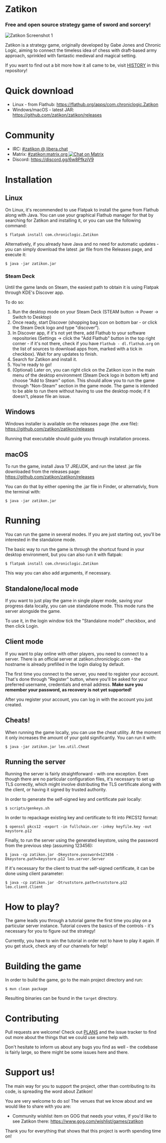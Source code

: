 # Zatikon

### Free and open source strategy game of sword and sorcery!

![Zatikon Screenshot 1](https://raw.githubusercontent.com/zatikon/zatikon-static/b5bd4abeeec4394592d61ae276f606cd000521a9/screenshot1.png)

Zatikon is a strategy game, originally developed by Gabe Jones and Chronic Logic, aiming to connect the timeless idea of chess
with draft-based army approach, sprinkled with fantastic medieval and magical setting. 

If you want to find out a bit more how it all came to be, visit [HISTORY](HISTORY.md) in this repository!

# Quick download

- Linux - from Flathub: https://flathub.org/apps/com.chroniclogic.Zatikon
- Windows/macOS - latest JAR: https://github.com/zatikon/zatikon/releases

# Community

- IRC: [#zatikon @ libera.chat](irc://irc.libera.chat/zatikon)
- Matrix: [#zatikon:matrix.org  ![Chat on Matrix](https://matrix.to/img/matrix-badge.svg)](https://matrix.to/#/#zatikon:matrix.org)
- Discord: https://discord.gg/6w8PfkzjV9

# Installation

## Linux

On Linux, it's recommended to use Flatpak to install the game from Flathub along with Java.
You can use your graphical Flathub manager for that by searching for Zatikon and installing it, or you can use
the following command:

```shell
$ flatpak install com.chroniclogic.Zatikon
```

Alternatively, if you already have Java and no need for automatic updates - you can simply download the latest .jar
file from the Releases page, and execute it:

```shell
$ java -jar zatikon.jar
```

### Steam Deck

Until the game lands on Steam, the easiest path to obtain it is using Flatpak through KDE's Discover app.

To do so:
1. Run the desktop mode on your Steam Deck (STEAM button -> Power -> Switch to Desktop)
2. Once ready, start Discover (shopping bag icon on bottom bar - or click the Steam Deck logo and type "discover").
3. In Discover app, if it's not yet there, add Flathub to your software repositories (Settings -> click the "Add Flathub" button in the top right corner - if it's not there, check if you have `Flathub - dl.flathub.org` on the list of sources to download apps from, marked with a tick in checkbox). Wait for any updates to finish.
4. Search for Zatikon and install it.
5. You're ready to go!
6. (Optional) Later on, you can right click on the Zatikon icon in the main menu of the desktop environment (Steam Deck logo in bottom left) and choose "Add to Steam" option.
This should allow you to run the game through "Non-Steam" section in the game mode. The game is intended
to be able to run there without having to use the desktop mode; if it doesn't, please file an issue.

## Windows

Windows installer is available on the releases page (the .exe file): https://github.com/zatikon/zatikon/releases

Running that executable should guide you through installation process.

## macOS

To run the game, install Java 17 JRE/JDK, and run the latest .jar file downloaded from the releases page: https://github.com/zatikon/zatikon/releases

You can do that by either opening the .jar file in Finder, or alternativly, from the terminal with:

```shell
$ java -jar zatikon.jar
```

# Running

You can run the game in several modes. If you are just starting out, you'll be interested in the standalone mode.

The basic way to run the game is through the shortcut found in your desktop environment, but you can also run it with
flatpak:

```shell
$ flatpak install com.chroniclogic.Zatikon
```

This way you can also add arguments, if necessary.

## Standalone/local mode

If you want to just play the game in single player mode, saving your progress data locally, you can use standalone mode.
This mode runs the server alongside the game.

To use it, in the login window tick the "Standalone mode?" checkbox, and then click Login.

## Client mode

If you want to play online with other players, you need to connect to a server. There is an official server at
zatikon.chroniclogic.com - the hostname is already prefilled in the login dialog by default.

The first time you connect to the server, you need to register your account. That's done through "Register" button, where
you'll be asked for your preferred username, credentials and email address. **Make sure you remember your password, as
recovery is not yet supported!**

After you register your account, you can log in with the account you just created.

## Cheats!

When running the game locally, you can use the cheat utility. At the moment it only increases the amount of your gold
significantly. You can run it with:

```shell
$ java -jar zatikon.jar leo.util.Cheat
```

## Running the server

Running the server is fairly straightforward - with one exception. Even though there are no particular configuration
files, it's necessary to set up TLS correctly, which might involve distributing the TLS certificate along with
the client, or having it signed by trusted authority.

In order to generate the self-signed key and certificate pair locally:

```shell
$ scripts/genkeys.sh
```

In order to repackage existing key and certificate to fit into PKCS12 format:

```shell
$ openssl pkcs12 -export -in fullchain.cer -inkey keyfile.key -out keystore.p12
```

Finally, to run the server using the generated keystore, using the password from the previous step (assuming 123456):

```shell
$ java -cp zatikon.jar -Dkeystore.password=123456 -Dkeystore.path=keystore.p12 leo.server.Server
```

If it's necessary for the client to trust the self-signed certificate, it can be done using client parameter:

```shell
$ java -cp zatikon.jar -Dtruststore.path=truststore.p12 leo.client.Client
```


# How to play?

The game leads you through a tutorial game the first time you play on a particular server instance. Tutorial covers the
basics of the controls - it's necessary for you to figure out the strategy!

Currently, you have to win the tutorial in order not to have to play it again. If you get stuck, check any of our channels for help!

# Building the game

In order to build the game, go to the main project directory and run:

```shell
$ mvn clean package
```

Resulting binaries can be found in the `target` directory.

# Contributing

Pull requests are welcome! Check out [PLANS](PLANS.md) and the issue tracker to find out more about the things that we could use some help with.

Don't hesitate to inform us about any bugs you find as well - the codebase is fairly large, so there might be some issues here and there.

# Support us!

The main way for you to support the project, other than contributing to its code, is spreading the word about Zatikon!

You are very welcome to do so! The venues that we know about and we would like to share with you are:

- Community wishlist item on GOG that needs your votes, if you'd like to see Zatikon there: https://www.gog.com/wishlist/games/zatikon

Thank you for everything that shows that this project is worth spending time on!
